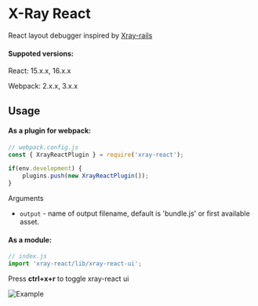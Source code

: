 # X-Ray React
React layout debugger inspired by [Xray-rails](https://github.com/brentd/xray-rails)

#### Suppoted versions:
React: 15.x.x, 16.x.x

Webpack: 2.x.x, 3.x.x

## Usage

#### As a plugin for webpack:
```javascript
// webpack.config.js
const { XrayReactPlugin } = require('xray-react');

if(env.development) {
    plugins.push(new XrayReactPlugin());
}
```
Arguments
- `output` -  name of output filename, default is 'bundle.js' or first available asset.

#### As a module:
```javascript
// index.js
import 'xray-react/lib/xray-react-ui';
```

Press **ctrl+x+r** to toggle xray-react ui

![Example](media/example.gif)
